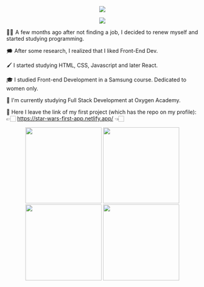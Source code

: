 
<p align="center"> <img src='https://user-images.githubusercontent.com/75947904/165155705-2bf86710-fc7c-41cd-a81e-f05c56604e1d.png' /> </p>

<p align="center"> <img src='https://user-images.githubusercontent.com/75947904/165148296-831ae0e3-3a7a-499e-917d-5ffb7bde38f3.png' /> </p>



<p align="justify">
👶🏻 A few months ago after not finding a job, I decided to renew myself and started studying programming.

🗯️ After some research, I realized that I liked Front-End Dev. 

🖌️ I started studying HTML, CSS, Javascript and later React.
  
🎓 I studied Front-end Development in a Samsung course. Dedicated to women only.

📝 I'm currently studying Full Stack Development at Oxygen Academy.

📌 Here I leave the link of my first project (which has the repo on my profile): 👉🏻 https://star-wars-first-app.netlify.app/ 👈🏻 </p>


<p align="center">
<img src="https://user-images.githubusercontent.com/75947904/171345297-3b24e019-ec7a-4655-8f7e-11298dd16e73.gif" width="200"> <img src="https://user-images.githubusercontent.com/75947904/171346860-69ed209f-a07f-4571-8a8c-ab0bfb32e7af.gif" width="200"/> <img src="https://img2.freepng.es/20180511/zie/kisspng-redux-react-javascript-vue-js-single-page-applicat-5af5cde3d3a5e8.2671715915260584678669.jpg" width="200"/> <img src="https://www.solucionex.com/sites/default/files/posts/imagen/figma_logo_icon_171159_0.png" width="200"/> 
</p>


